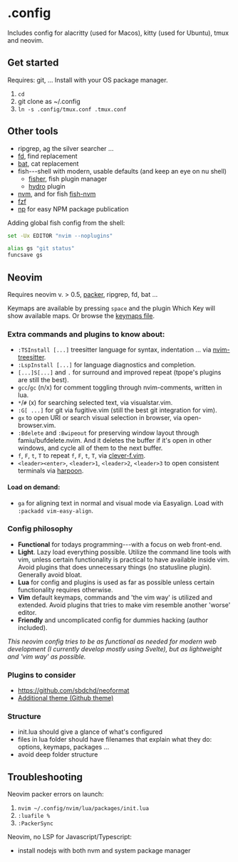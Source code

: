 # .config

Includes config for alacritty (used for Macos), kitty (used for Ubuntu), tmux and neovim.

## Get started

Requires: git, ... Install with your OS package manager.

1. `cd`
2. git clone as ~/.config
3. `ln -s .config/tmux.conf .tmux.conf`

## Other tools

- ripgrep, ag the silver searcher ...
- [fd](https://github.com/sharkdp/fd), find replacement
- [bat](https://github.com/sharkdp/bat), cat replacement
- fish---shell with modern, usable defaults (and keep an eye on nu shell)
	- [fisher](https://github.com/jorgebucaran/fisher), fish plugin manager
	- [hydro](https://github.com/jorgebucaran/hydro) plugin
- [nvm](https://github.com/nvm-sh/nvm), and for fish [fish-nvm](https://github.com/FabioAntunes/fish-nvm)
- [fzf](https://github.com/junegunn/fzf)
- [np](https://github.com/sindresorhus/np) for easy NPM package publication

Adding global fish config from the shell:

```sh
set -Ux EDITOR "nvim --noplugins"

alias gs "git status"
funcsave gs
```

## Neovim

Requires neovim v. > 0.5, [packer](https://github.com/wbthomason/packer.nvim), ripgrep, fd, bat ...

Keymaps are available by pressing `space` and the plugin Which Key will show available maps. Or browse the [keymaps file](https://github.com/jssteinberg/config/blob/main/nvim/lua/keymaps.lua).

### Extra commands and plugins to know about:

- `:TSInstall [...]` treesitter language for syntax, indentation ... via [nvim-treesitter][nts].
- `:LspInstall [...]` for language diagnostics and completion.
- `[...]S[...]` and `.` for surround and improved repeat (tpope's plugins are still the best).
- `gcc`/`gc` (n/x) for comment toggling through nvim-comments, written in lua.
- `*`/`#` (x) for searching selected text, via visualstar.vim.
- `:G[ ...]` for git via fugitive.vim (still the best git integration for vim).
- `gx` to open URI or search visual selection in browser, via open-browser.vim.
- `:Bdelete` and `:Bwipeout` for preserving window layout through famiu/bufdelete.nvim. And it deletes the buffer if it's open in other windows, and cycle all of them to the next buffer.
- `f`, `F`, `t`, `T` to repeat `f`, `F`, `t`, `T`, via [clever-f.vim](https://github.com/rhysd/clever-f.vim).
- `<leader><enter>`, `<leader>1`, `<leader>2`, `<leader>3` to open consistent terminals via [harpoon](https://github.com/ThePrimeagen/harpoon).

#### Load on demand:

- `ga` for aligning text in normal and visual mode via Easyalign. Load with `:packadd vim-easy-align`.

### Config philosophy

- **Functional** for todays programming---with a focus on web front-end.
- **Light**. Lazy load everything possible. Utilize the command line tools with vim, unless certain functionality is practical to have available inside vim. Avoid plugins that does unnecessary things (no statusline plugin). Generally avoid bloat.
- **Lua** for config and plugins is used as far as possible unless certain functionality requires otherwise.
- **Vim** default keymaps, commands and 'the vim way' is utilized and extended. Avoid plugins that tries to make vim resemble another 'worse' editor.
- **Friendly** and uncomplicated config for dummies hacking (author included).

*This neovim config tries to be as functional as needed for modern web development (I currently develop mostly using Svelte), but as lightweight and 'vim way' as possible.*

### Plugins to consider

- https://github.com/sbdchd/neoformat
- [Additional theme (Github theme)](https://github.com/projekt0n/github-nvim-theme)

### Structure

- init.lua should give a glance of what's configured
- files in lua folder should have filenames that explain what they do: options, keymaps, packages ...
- avoid deep folder structure

## Troubleshooting

Neovim packer errors on launch:

1. `nvim ~/.config/nvim/lua/packages/init.lua`
2. `:luafile %`
3. `:PackerSync`

Neovim, no LSP for Javascript/Typescript:

- install nodejs with both nvm and system package manager

[gl]: https://github.com/junegunn/gv.vim
[gd]: https://github.com/sindrets/diffview.nvim
[nts]: https://github.com/nvim-treesitter/nvim-treesitter
